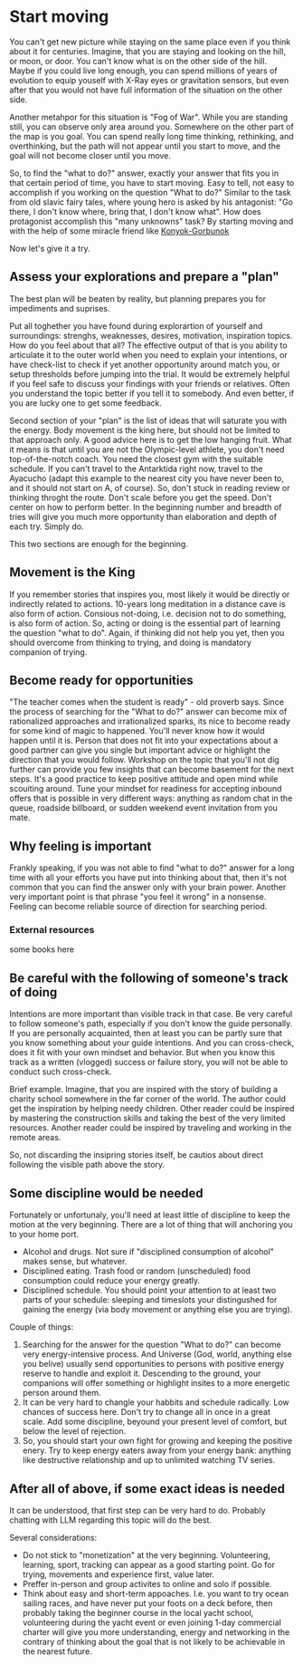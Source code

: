 # Start moving

You can't get new picture while staying on the same place even if you think about it for centuries. Imagine, that you are staying and looking on the hill, or moon, or door. You can't know what is on the other side of the hill. Maybe if you could live long enough, you can spend millions of years of evolution to equip youself with X-Ray eyes or gravitation sensors, but even after that you would not have full information of the situation on the other side. 

Another metahpor for this situation is "Fog of War". While you are standing still, you can observe only area around you. Somewhere on the other part of the map is you goal. You can spend really long time thinking, rethinking, and overthinking, but the path will not appear until you start to move, and the goal will not become closer until you move. 

So, to find the "what to do?" answer, exactly your answer that fits you in that certain period of time, you have to start moving. Easy to tell, not easy to accomplish if you working on the question "What to do?" Similar to the task from old slavic fairy tales, where young hero is asked by his antagonist: "Go there, I don't know where, bring that, I don't know what". How does protagonist accomplish this "many unknowns" task? By starting moving and with the help of some miracle friend like [Konyok-Gorbunok](https://en.wikipedia.org/wiki/The_Little_Humpbacked_Horse)

Now let's give it a try. 

## Assess your explorations and prepare a "plan"
The best plan will be beaten by reality, but planning prepares you for impediments and suprises. 

Put all toghether you have found during explorartion of yourself and surroundings: strenghs, weaknesses, desires, motivation, inspiration topics. How do you feel about that all? 
The effective output of that is you ability to articulate it to the outer world when you need to explain your intentions, or have check-list to check if yet another opportunity around match you, or setup thresholds before jumping into the trial. 
It would be extremely helpful if you feel safe to discuss your findings with your friends or relatives. Often you understand the topic better if you tell it to somebody. And even better, if you are lucky one to get some feedback. 

Second section of your "plan" is the list of ideas that will saturate you with the energy. Body movement is the king here, but should not be limited to that approach only. 
A good advice here is to get the low hanging fruit. What it means is that until you are not the Olympic-level athlete, you don't need top-of-the-notch coach. You need the closest gym with the suitable schedule. If you can't travel to the Antarktida right now, travel to the Ayacucho (adapt this example to the nearest city you have never been to, and it should not start on A, of course). So, don't stuck in reading review or thinking throght the route. Don't scale before you get the speed. Don't center on how to perform better. In the beginning number and breadth of tries will give you much more opportunity than elaboration and depth of each try. Simply do.  

This two sections are enough for the beginning. 

## Movement is the King
If you remember stories that inspires you, most likely it would be directly or indirectly related to actions. 10-years long meditation in a distance cave is also form of action. Consious not-doing, i.e. decision not to do something, is also form of action. So, acting or doing is the essential part of learning the question "what to do". Again, if thinking did not help you yet, then you should overcome from thinking to trying, and doing is mandatory companion of trying. 

## Become ready for opportunities
"The teacher comes when the student is ready" - old proverb says. Since the process of searching for the "What to do?" answer can become mix of rationalized approaches and irrationalized sparks, its nice to become ready for some kind of magic to happened. You'll never know how it would happen until it is. Person that does not fit into your expectations about a good partner can give you single but important advice or highlight the direction that you would follow. Workshop on the topic that you'll not dig further can provide you few insights that can become basement for the next steps. It's a good practice to keep positive attitude and open mind while scouiting around. Tune your mindset for readiness for accepting inbound offers that is possible in very different ways: anything as random chat in the queue, roadside billboard, or sudden weekend event invitation from you mate.  


## Why feeling is important
Frankly speaking, if you was not able to find "what to do?" answer for a long time with all your efforts you have put into thinking about that, then it's not common that you can find the answer only with your brain power. Another very important point is that phrase "you feel it wrong" in a nonsense. Feeling can become reliable source of direction for searching period. 

### External resources
some books here

## Be careful with the following of someone's track of doing
Intentions are more important than visible track in that case. Be very careful to follow someone's path, especially if you don't know the guide personally. If you are personally acquainted, then at least you can be partly sure that you know something about your guide intentions. And you can cross-check, does it fit with your own mindset and behavior. But when you know this track as a written (vlogged) success or failure story, you will not be able to conduct such cross-check. 

Brief example. Imagine, that you are inspired with the story of building a charity school somewhere in the far corner of the world. The author could get the inspiration by helping needy children. Other reader could be inspired by mastering the construction skills and taking the best of the very limited resources. Another reader could be inspired by traveling and working in the remote areas. 

So, not discarding the insipring stories itself, be cautios about direct following the visible path above the story. 

## Some discipline would be needed
Fortunately or unfortunaly, you'll need at least little of discipline to keep the motion at the very beginning. There are a lot of thing that will anchoring you to your home port. 
* Alcohol and drugs. Not sure if "disciplined consumption of alcohol" makes sense, but whatever. 
* Disciplined eating. Trash food or random (unscheduled) food consumption could reduce your energy greatly. 
* Disciplined schedule. You should point your attention to at least two parts of your schedule: sleeping and timeslots your distingushed for gaining the energy (via body movement or anything else you are trying).

Couple of things:
1. Searching for the answer for the question "What to do?" can become very energy-intensive process. And Universe (God, world, anything else you belive) usually send opportunities to persons with positive energy reserve to handle and exploit it. Descending to the ground, your companions will offer something or highlight insites to a more energetic person around them. 
2. It can be very hard to changle your habbits and schedule radically. Low chances of success here. Don't try to change all in once in a great scale. Add some discipline, beyound your present level of comfort, but below the level of rejection. 
3. So, you should start your own fight for growing and keeping the positive enery. Try to keep energy eaters away from your energy bank: anything like destructive relationship and up to unlimited watching TV series. 

## After all of above, if some exact ideas is needed
It can be understood, that first step can be very hard to do. Probably chatting with LLM regarding this topic will do the best.

Several considerations:

* Do not stick to "monetization" at the very beginning. Volunteering, learning, sport, tracking can appear as a good starting point. Go for trying, movements and  experience first, value later. 
* Preffer in-person and group activites to online and solo if possible. 
* Think about easy and short-term appoaches. I.e. you want to try ocean sailing races, and have never put your foots on a deck before, then probably taking the beginner course in the local yacht school, volunteering during the yacht event or even joining 1-day commercial charter will give you more understanding, energy and networking in the contrary of thinking about the goal that is not likely to be achievable in the nearest future. 

